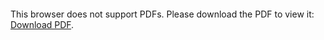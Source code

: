 <object data="christ-in-song/CIS1908pdfs/585.pdf" type="application/pdf" width="100%" height="1024px">
    <embed src="christ-in-song/CIS1908pdfs/585.pdf">
        <p>This browser does not support PDFs. Please download the PDF to view it: <a href="christ-in-song/CIS1908pdfs/585.pdf">Download PDF</a>.</p>
    </embed>
</object>
